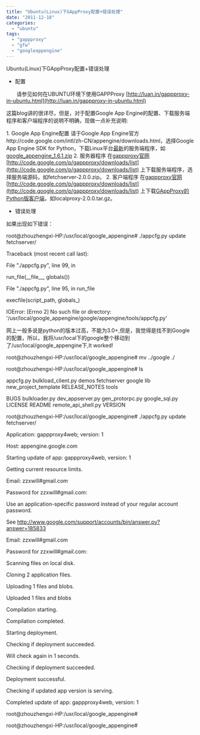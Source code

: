 ```yaml
---
title: "Ubuntu(Linux)下GAppProxy配置+错误处理"
date: "2011-12-18"
categories: 
  - "ubuntu"
tags: 
  - "gappproxy"
  - "gfw"
  - "googleappengine"
---
```


Ubuntu(Linux)下GAppProxy配置+错误处理

- 配置

       请参见如何在UBUNTU环境下使用GAPPProxy [http://luan.in/gappproxy-in-ubuntu.html](http://luan.in/gappproxy-in-ubuntu.html)

这篇blog讲的很详尽，但是，对于配置Google App Engine的配置、下载服务端程序和客户端程序的说明不明确，现做一点补充说明:

1\. Google App Engine配置 请于Google App Engine官方http://code.google.com/intl/zh-CN/appengine/downloads.html，选择Google App Engine SDK for Python，下载Linux平台[最新](http://code.google.com/intl/zh-CN/appengine/downloads.html)的服务端程序，如[google\_appengine\_1.6.1.zip](http://googleappengine.googlecode.com/files/google_appengine_1.6.1.zip) 2. 服务器程序 在[gappproxy官网](http://code.google.com/p/gappproxy/)[http://code.google.com/p/gappproxy/downloads/list](http://code.google.com/p/gappproxy/downloads/list) 上下载服务端程序，选择服务端源码，如fetchserver-2.0.0.zip。 2. 客户端程序 在[gappproxy官网](http://code.google.com/p/gappproxy/)[http://code.google.com/p/gappproxy/downloads/list](http://code.google.com/p/gappproxy/downloads/list) 上下载[GAppProxy的Python版客户端](http://code.google.com/p/gappproxy/downloads/detail?name=localproxy-2.0.0.tar.gz&can=2&q=)，如localproxy-2.0.0.tar.gz。

- 错误处理

如果出现如下错误：

root@zhouzhengxi-HP:/usr/local/google\_appengine# ./appcfg.py update fetchserver/

Traceback (most recent call last):

File "./appcfg.py", line 99, in <module>

run\_file(\_\_file\_\_, globals())

File "./appcfg.py", line 95, in run\_file

execfile(script\_path, globals\_)

IOError: \[Errno 2\] No such file or directory: '/usr/local/google\_appengine/google/appengine/tools/appcfg.py'

网上一般多说是python的版本过高，不能为3.0+,但是，我觉得是找不到Google的配置，所以，我将/usr/local下的google整个移动到了/usr/local/google\_appengine下,It worked!

root@zhouzhengxi-HP:/usr/local/google\_appengine# mv ../google ./

root@zhouzhengxi-HP:/usr/local/google\_appengine# ls

appcfg.py bulkload\_client.py demos fetchserver google lib new\_project\_template RELEASE\_NOTES tools

BUGS bulkloader.py dev\_appserver.py gen\_protorpc.py google\_sql.py LICENSE README remote\_api\_shell.py VERSION

root@zhouzhengxi-HP:/usr/local/google\_appengine# ./appcfg.py update fetchserver/

Application: gappproxy4web; version: 1

Host: appengine.google.com

Starting update of app: gappproxy4web, version: 1

Getting current resource limits.

Email: zzxwill#gmail.com

Password for zzxwill#gmail.com:

Use an application-specific password instead of your regular account password.

See http://www.google.com/support/accounts/bin/answer.py?answer=185833

Email: zzxwill#gmail.com

Password for zzxwill#gmail.com:

Scanning files on local disk.

Cloning 2 application files.

Uploading 1 files and blobs.

Uploaded 1 files and blobs

Compilation starting.

Compilation completed.

Starting deployment.

Checking if deployment succeeded.

Will check again in 1 seconds.

Checking if deployment succeeded.

Deployment successful.

Checking if updated app version is serving.

Completed update of app: gappproxy4web, version: 1

root@zhouzhengxi-HP:/usr/local/google\_appengine#

root@zhouzhengxi-HP:/usr/local/google\_appengine#
